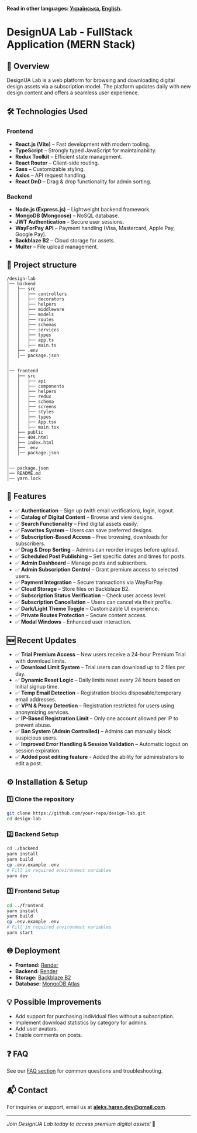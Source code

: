 **Read in other languages: [Українська](README.md), [English](README.en.md).**

# DesignUA Lab - FullStack Application (MERN Stack)

## 🚀 Overview

DesignUA Lab is a web platform for browsing and downloading digital design assets via a subscription model. The platform updates daily with new design content and offers a seamless user experience.

## 🛠 Technologies Used

### Frontend

- **React.js (Vite)** – Fast development with modern tooling.
- **TypeScript** – Strongly typed JavaScript for maintainability.
- **Redux Toolkit** – Efficient state management.
- **React Router** – Client-side routing.
- **Sass** – Customizable styling.
- **Axios** – API request handling.
- **React DnD** – Drag & drop functionality for admin sorting.

### Backend

- **Node.js (Express.js)** – Lightweight backend framework.
- **MongoDB (Mongoose)** – NoSQL database.
- **JWT Authentication** – Secure user sessions.
- **WayForPay API** – Payment handling (Visa, Mastercard, Apple Pay, Google Pay).
- **Backblaze B2** – Cloud storage for assets.
- **Multer** – File upload management.

## 📂 Project structure

```
/design-lab
│── backend
│   ├── src
│   │   ├── controllers
│   │   ├── decorators
│   │   ├── helpers
│   │   ├── middleware
│   │   ├── models
│   │   ├── routes
│   │   ├── schemas
│   │   ├── services
│   │   ├── types
│   │   ├── app.ts
│   │   ├── main.ts
│   ├── .env
│   │── package.json
│
│
│── frontend
│   ├── src
│   │   ├── api
│   │   ├── components
│   │   ├── helpers
│   │   ├── redux
│   │   ├── schema
│   │   ├── screens
│   │   ├── styles
│   │   ├── types
│   │   ├── App.tsx
│   │   ├── main.tsx
│   ├── public
│   ├── 404.html
│   ├── index.html
│   ├── .env
│   │── package.json
│
│
│── package.json
│── README.md
│── yarn.lock
```

## 📂 Features

- ✅ **Authentication** – Sign up (with email verification), login, logout.
- ✅ **Catalog of Digital Content** – Browse and view designs.
- ✅ **Search Functionality** – Find digital assets easily.
- ✅ **Favorites System** – Users can save preferred designs.
- ✅ **Subscription-Based Access** – Free browsing, downloads for subscribers.
- ✅ **Drag & Drop Sorting** – Admins can reorder images before upload.
- ✅ **Scheduled Post Publishing** – Set specific dates and times for posts.
- ✅ **Admin Dashboard** – Manage posts and subscribers.
- ✅ **Admin Subscription Control** – Grant premium access to selected users.
- ✅ **Payment Integration** – Secure transactions via WayForPay.
- ✅ **Cloud Storage** – Store files on Backblaze B2.
- ✅ **Subscription Status Verification** – Check user access level.
- ✅ **Subscription Cancellation** – Users can cancel via their profile.
- ✅ **Dark/Light Theme Toggle** – Customizable UI experience.
- ✅ **Private Routes Protection** – Secure content access.
- ✅ **Modal Windows** – Enhanced user interaction.

## 🆕 Recent Updates

- ✅ **Trial Premium Access** – New users receive a 24-hour Premium Trial with download limits.
- ✅ **Download Limit System** – Trial users can download up to 2 files per day.
- ✅ **Dynamic Reset Logic** – Daily limits reset every 24 hours based on initial signup time.
- ✅ **Temp Email Detection** – Registration blocks disposable/temporary email addresses.
- ✅ **VPN & Proxy Detection** – Registration restricted for users using anonymizing services.
- ✅ **IP-Based Registration Limit** – Only one account allowed per IP to prevent abuse.
- ✅ **Ban System (Admin Controlled)** – Admins can manually block suspicious users.
- ✅ **Improved Error Handling & Session Validation** – Automatic logout on session expiration.
- ✅ **Added post editing feature** - Added the ability for administrators to edit a post.

## ⚙️ Installation & Setup

### 1️⃣ Clone the repository

```sh
git clone https://github.com/your-repo/design-lab.git
cd design-lab
```

### 2️⃣ Backend Setup

```sh
cd ./backend
yarn install
yarn build
cp .env.example .env
# Fill in required environment variables
yarn dev
```

### 3️⃣ Frontend Setup

```sh
cd ../frontend
yarn install
yarn build
cp .env.example .env
# Fill in required environment variables
yarn start
```

## 🌐 Deployment

- **Frontend:** [Render](https://design-lab.onrender.com)
- **Backend:** [Render](https://render.com)
- **Storage:** [Backblaze B2](https://www.backblaze.com/)
- **Database:** [MongoDB Atlas](https://cloud.mongodb.com/)

## 💡 Possible Improvements

- Add support for purchasing individual files without a subscription.
- Implement download statistics by category for admins.
- Add user avatars.
- Enable comments on posts.

## ❓ FAQ

See our [FAQ section](https://design-lab.onrender.com/faq) for common questions and troubleshooting.

## 📬 Contact

For inquiries or support, email us at [**aleks.haran.dev@gmail.com**](mailto:aleks.haran.dev@gmail.com).

---

_Join DesignUA Lab today to access premium digital assets!_ 🚀
